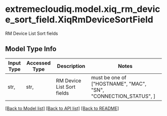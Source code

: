 # extremecloudiq.model.xiq_rm_device_sort_field.XiqRmDeviceSortField

RM Device List Sort fields

## Model Type Info
Input Type | Accessed Type | Description | Notes
------------ | ------------- | ------------- | -------------
str,  | str,  | RM Device List Sort fields | must be one of ["HOSTNAME", "MAC", "SN", "CONNECTION_STATUS", ] 

[[Back to Model list]](../../README.md#documentation-for-models) [[Back to API list]](../../README.md#documentation-for-api-endpoints) [[Back to README]](../../README.md)

